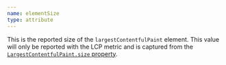 ```yaml
---
name: elementSize
type: attribute
---
```


This is the reported size of the `largestContentfulPaint` element. This value will only be reported with the LCP metric and is captured from the [`LargestContentfulPaint.size` property](https://developer.mozilla.org/en-US/docs/Web/API/LargestContentfulPaint/size).